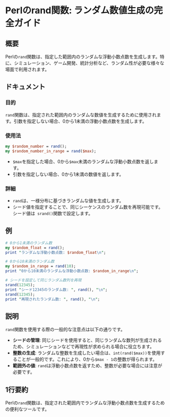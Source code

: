 <!--
Meta Description: # Perlのrand関数: ランダム数値生成の完全ガイド ## 概要 Perlの`rand`関数は、指定した範囲内のランダムな浮動小数点数を生成します。特に、シミュレーション、ゲーム開発、統計分析など、ランダム性が必要な様々な場面で利用されます。 ## ドキュメント ### 目的 `rand`関数...
Meta Keywords: rand, max, print, 関数は, srand
-->

# Perlのrand関数: ランダム数値生成の完全ガイド

## 概要
Perlの`rand`関数は、指定した範囲内のランダムな浮動小数点数を生成します。特に、シミュレーション、ゲーム開発、統計分析など、ランダム性が必要な様々な場面で利用されます。

## ドキュメント
### 目的
`rand`関数は、指定された範囲内のランダムな数値を生成するために使用されます。引数を指定しない場合、0から1未満の浮動小数点数を生成します。

### 使用法
```perl
my $random_number = rand();
my $random_number_in_range = rand($max);
```

- `$max`を指定した場合、0から`$max`未満のランダムな浮動小数点数を返します。
- 引数を指定しない場合、0から1未満の数値を返します。

### 詳細
- `rand`は、一様分布に基づきランダムな値を生成します。
- シード値を指定することで、同じシーケンスのランダム数を再現可能です。シード値は` srand()`関数で設定します。

## 例
```perl
# 0から1未満のランダム数
my $random_float = rand();
print "ランダムな浮動小数点数: $random_float\n";

# 0から10未満のランダム数
my $random_in_range = rand(10);
print "0から10未満のランダムな浮動小数点数: $random_in_range\n";

# シードを設定して同じランダム数列を再現
srand(12345);
print "シード12345のランダム数: ", rand(), "\n";
srand(12345);
print "再現されたランダム数: ", rand(), "\n";
```

## 説明
`rand`関数を使用する際の一般的な注意点は以下の通りです。

- **シードの管理**: 同じシードを使用すると、同じランダムな数列が生成されるため、シミュレーションなどで再現性が求められる場合に役立ちます。
- **整数の生成**: ランダムな整数を生成したい場合は、`int(rand($max))`を使用することが一般的です。これにより、0から`$max - 1`の整数が得られます。
- **範囲外の値**: `rand`は浮動小数点数を返すため、整数が必要な場合には注意が必要です。

## 1行要約
Perlの`rand`関数は、指定された範囲内でランダムな浮動小数点数を生成するための便利なツールです。